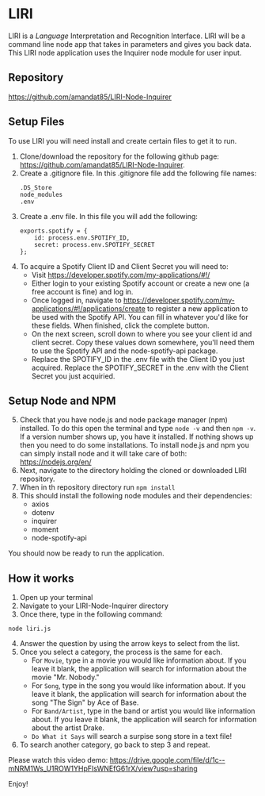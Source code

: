 # LIRI
 LIRI is a _Language_ Interpretation and Recognition Interface. LIRI will be a command line node app that takes in parameters and gives you back data. This LIRI node application uses the Inquirer node module for user input.

## Repository 
https://github.com/amandat85/LIRI-Node-Inquirer

 ## Setup Files
 To use LIRI you will need install and create certain files to get it to run.

 1. Clone/download the repository for the following github page: https://github.com/amandat85/LIRI-Node-Inquirer.
 2. Create a .gitignore file. In this .gitignore file add the following file names:
    ```
    .DS_Store
    node_modules
    .env
    ```
3. Create a .env file. In this file you will add the following:
    ```
    exports.spotify = {
        id: process.env.SPOTIFY_ID,
        secret: process.env.SPOTIFY_SECRET
    };
    ```
4. To acquire a Spotify Client ID and Client Secret you will need to:
    * Visit https://developer.spotify.com/my-applications/#!/
    * Either login to your existing Spotify account or create a new one (a free account is fine) and log in.
    * Once logged in, navigate to https://developer.spotify.com/my-applications/#!/applications/create to register a new application to be used with the Spotify API. You can fill in whatever you'd like for these fields. When finished, click the complete button.
    * On the next screen, scroll down to where you see your client id and client secret. Copy these values down somewhere, you'll need them to use the Spotify API and the node-spotify-api package.
    * Replace the SPOTIFY_ID in the .env file with the Client ID you just acquired. Replace the SPOTIFY_SECRET in the .env with the Client Secret you just acquiried.

## Setup Node and NPM
5. Check that you have node.js and node package manager (npm) installed. To do this open the terminal and type `node -v` and then `npm -v`. If a version number shows up, you have it installed. If nothing shows up then you need to do some installations. To install node.js and npm you can simply install node and it will take care of both: https://nodejs.org/en/
6. Next, navigate to the directory holding the cloned or downloaded LIRI repository.
7. When in th repository directory run `npm install`
8. This should install the following node modules and their dependencies:
    * axios
    * dotenv
    * inquirer
    * moment
    * node-spotify-api

You should now be ready to run the application.

## How it works
1. Open up your terminal
2. Navigate to your LIRI-Node-Inquirer directory
3. Once there, type in the following command:
```
node liri.js
```
4. Answer the question by using the arrow keys to select from the list.
5. Once you select a category, the process is the same for each.
    * For `Movie`, type in a movie you would like information about. If you leave it blank, the application will search for information about the movie "Mr. Nobody."
    * For `Song`, type in the song you would like information about. If you leave it blank, the application will search for information about the song "The Sign" by Ace of Base.
    * For `Band/Artist`, type in the band or artist you would like information about. If you leave it blank, the application will search for information about the artist Drake.
    * `Do What it Says` will search a surpise song store in a text file!
6. To search another category, go back to step 3 and repeat.

Please watch this video demo: https://drive.google.com/file/d/1c--mNRM1Ws_U1ROW1YHpFIsWNEfG61rX/view?usp=sharing

Enjoy!


